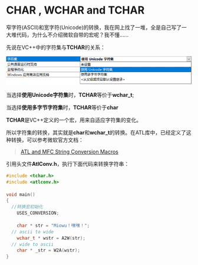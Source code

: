 # CHAR , WCHAR and TCHAR

窄字符(ASCII)和宽字符(Unicode)的转换，我在网上找了一堆，全是自己写了一大堆代码，为什么不介绍微软自带的宏呢？我不懂……

先说在VC++中的字符集与**TCHAR**的关系：

![](assets/markdown-img-paste-20181012093132462.png)

当选择**使用Unicode字符集**时，**TCHAR**等价于**wchar_t**;

当选择**使用多字节字符集**时，**TCHAR**等价于**char**

**TCHAR**是VC++定义的一个宏，用来自适应字符集的变化。

所以字符集的转换，其实就是**char**和**wchar_t**的转换。在ATL库中，已经定义了这种转换，可以参考微软官方文档：

> [ATL and MFC String Conversion Macros](https://msdn.microsoft.com/zh-cn/library/87zae4a3)

引用头文件**AtlConv.h**，执行下面代码来转换字符串：

```cpp
#include <tchar.h>
#include <atlconv.h>

void main()
{
  //转换宏初始化
	USES_CONVERSION;

	char * str = "Miowu！嘿嘿！";
  // ascii to wide
	wchar_t * wstr = A2W(str);
  // wide to ascii
	char * _str = W2A(wstr);
}
```


